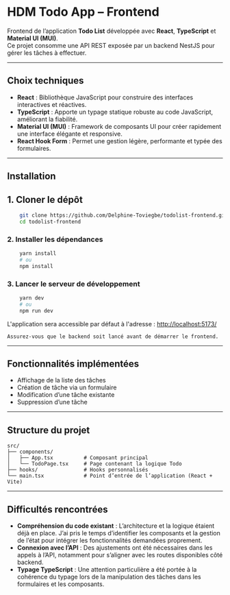 
# HDM Todo App – Frontend

Frontend de l’application **Todo List** développée avec **React**, **TypeScript** et **Material UI (MUI)**.  
Ce projet consomme une API REST exposée par un backend NestJS pour gérer les tâches à effectuer.

---

## Choix techniques

- **React** : Bibliothèque JavaScript pour construire des interfaces interactives et réactives.
- **TypeScript** : Apporte un typage statique robuste au code JavaScript, améliorant la fiabilité.
- **Material UI (MUI)** : Framework de composants UI pour créer rapidement une interface élégante et responsive.
- **React Hook Form** : Permet une gestion légère, performante et typée des formulaires.

---

## Installation

## 1. Cloner le dépôt

```bash
    git clone https://github.com/Delphine-Toviegbe/todolist-frontend.git
    cd todolist-frontend
```

### 2. Installer les dépendances

```bash
    yarn install
    # ou
    npm install
```

### 3. Lancer le serveur de développement

```bash
    yarn dev
    # ou
    npm run dev
```

L'application sera accessible par défaut à l'adresse :
[http://localhost:5173/](http://localhost:5173/)

    Assurez-vous que le backend soit lancé avant de démarrer le frontend.

---

## Fonctionnalités implémentées

* Affichage de la liste des tâches
* Création de tâche via un formulaire
* Modification d’une tâche existante
* Suppression d’une tâche

---

## Structure du projet

```
src/
├── components/
│   ├── App.tsx          # Composant principal
│   └── TodoPage.tsx     # Page contenant la logique Todo
├── hooks/               # Hooks personnalisés
└── main.tsx             # Point d’entrée de l’application (React + Vite)
```

---

## Difficultés rencontrées

* **Compréhension du code existant** : L’architecture et la logique étaient déjà en place. J’ai pris le temps d’identifier les composants et la gestion de l’état pour intégrer les fonctionnalités demandées proprement.
* **Connexion avec l’API** : Des ajustements ont été nécessaires dans les appels à l’API, notamment pour s’aligner avec les routes disponibles côté backend.
* **Typage TypeScript** : Une attention particulière a été portée à la cohérence du typage lors de la manipulation des tâches dans les formulaires et les composants.

